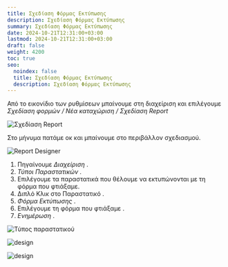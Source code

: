 ```yaml
---
title: Σχεδίαση Φόρμας Εκτύπωσης
description: Σχεδίαση Φόρμας Εκτύπωσης
summary: Σχεδίαση Φόρμας Εκτύπωσης
date: 2024-10-21T12:31:00+03:00
lastmod: 2024-10-21T12:31:00+03:00
draft: false
weight: 4200
toc: true
seo:
  noindex: false
  title: Σχεδίαση Φόρμας Εκτύπωσης
  description: Σχεδίαση Φόρμας Εκτύπωσης
---
```


Από το εικονίδιο των ρυθμίσεων μπαίνουμε στη διαχείριση και επιλέγουμε _Σχεδίαση φορμών / Νέα καταχώριση / Σχεδίαση Report_

![Σχεδίαση Report](/images/forma-parastatikou.jpg "Σχεδίαση Report")

Στο μήνυμα πατάμε οκ και μπαίνουμε στο περιβάλλον σχεδιασμού.

![Report Designer](/images/erport-designer.jpg "Report Designer")

1. Πηγαίνουμε _Διαχείριση_ .
2. _Τύποι Παραστατικών ._
3. Επιλέγουμε τα παραστατικά που θέλουμε να εκτυπώνονται με τη φόρμα που φτιάξαμε.
4. Διπλό Κλικ στο Παραστατικό .
5. _Φόρμα Εκτύπωσης_ .
6. Επιλέγουμε τη φόρμα που φτιάξαμε .
7. _Ενημέρωση_ .

![Τύπος παραστατικού](/images/parastatika-types.jpg "Τύπος παραστατικού")

![design](/images/design.gif "design")

![design](/images/design-2.gif "design")
